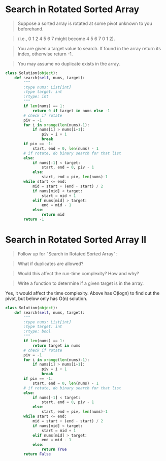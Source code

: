 # Search in Rotated Sorted Array

> Suppose a sorted array is rotated at some pivot unknown to you beforehand.

> (i.e., 0 1 2 4 5 6 7 might become 4 5 6 7 0 1 2).

> You are given a target value to search. If found in the array return its index, otherwise return -1.

> You may assume no duplicate exists in the array.

```Python
class Solution(object):
    def search(self, nums, target):
        """
        :type nums: List[int]
        :type target: int
        :rtype: int
        """
        if len(nums) == 1:
            return 0 if target in nums else -1
        # check if rotate
        piv = -1
        for i in xrange(len(nums)-1):
            if nums[i] > nums[i+1]:
                piv = i + 1
                break
        if piv == -1:
            start, end = 0, len(nums) - 1
        # if rotate, do binary search for that list
        else:
            if nums[-1] < target:
                start, end = 0, piv - 1
            else:
                start, end = piv, len(nums)-1
        while start <= end:
            mid = start + (end - start) / 2
            if nums[mid] < target:
                start = mid + 1
            elif nums[mid] > target:
                end = mid - 1
            else:
                return mid
        return -1
```

# Search in Rotated Sorted Array II

> Follow up for "Search in Rotated Sorted Array":

> What if duplicates are allowed?

> Would this affect the run-time complexity? How and why?

> Write a function to determine if a given target is in the array.

Yes, it would affect the time complexity. Above has O(logn) to find out the pivot, but below only has O(n) solution.

```Python
class Solution(object):
    def search(self, nums, target):
        """
        :type nums: List[int]
        :type target: int
        :rtype: bool
        """
        if len(nums) == 1:
            return target in nums
        # check if rotate
        piv = -1
        for i in xrange(len(nums)-1):
            if nums[i] > nums[i+1]:
                piv = i + 1
                break
        if piv == -1:
            start, end = 0, len(nums) - 1
        # if rotate, do binary search for that list
        else:
            if nums[-1] < target:
                start, end = 0, piv - 1
            else:
                start, end = piv, len(nums)-1
        while start <= end:
            mid = start + (end - start) / 2
            if nums[mid] < target:
                start = mid + 1
            elif nums[mid] > target:
                end = mid - 1
            else:
                return True
        return False
```
